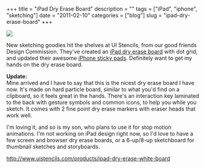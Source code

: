 +++
title = "iPad Dry Erase Board"
description = ""
tags = ["iPad", "iphone", "sketching"]
date = "2011-02-10"
categories = ["blog"]
slug = "ipad-dry-erase-board"
+++



  <div class="notebook-screenshot"><a href="http://www.uistencils.com/products/ipad-dry-erase-white-board"><img id='bluga-thumbnail-2476' class='bluga-thumbnail large' src='http://media.konigi.com/bluga/
wt4d545565aa430_large.jpg'/></a></div><p>New sketching goodies hit the shelves at UI Stencils, from our good friends Design Commission. They've created an <a href="http://www.uistencils.com/products/ipad-dry-erase-white-board">iPad dry erase board</a> with dot grid, and updated their awesome <a href="http://www.uistencils.com/products/iphone-sticky-pad">iPhone sticky pads</a>. Definitely want to get my hands on the dry erase board.</p>

<p><strong>Update: </strong><br />
Mine arrived and I have to say that this is the nicest dry erase board I have now. It's made on hard particle board, similar to what you'd find on a clipboard, so it feels great in the hands. There's an interaction key laminated to the back with gesture symbols and common icons, to help you while you sketch. It comes with 2 fine point dry erase markers with eraser heads that work well.</p>

<p>I'm loving it, and so is my son, who plans to use it for stop motion animations. I'm not working on iPad design right now, so I'd love to have a few screen and browser dry erase boards, or a 6-up/8-up sketchboard for thumbnail sketches and storyboards.</p>

    
  <a href="http://www.uistencils.com/products/ipad-dry-erase-white-board">http://www.uistencils.com/products/ipad-dry-erase-white-board</a>
